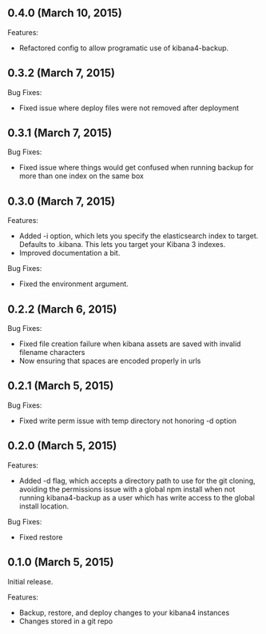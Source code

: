 ## 0.4.0 (March 10, 2015)

Features:

  - Refactored config to allow programatic use of kibana4-backup.

## 0.3.2 (March 7, 2015)

Bug Fixes:

  - Fixed issue where deploy files were not removed after deployment

## 0.3.1 (March 7, 2015)

Bug Fixes:

  - Fixed issue where things would get confused when running backup for more than one index on the same box

## 0.3.0 (March 7, 2015)

Features:

  - Added -i option, which lets you specify the elasticsearch index to target.  Defaults to .kibana.  This lets you target your Kibana 3 indexes.
  - Improved documentation a bit.

Bug Fixes:

  - Fixed the environment argument.

## 0.2.2 (March 6, 2015)

Bug Fixes:

  - Fixed file creation failure when kibana assets are saved with invalid filename characters
  - Now ensuring that spaces are encoded properly in urls

## 0.2.1 (March 5, 2015)

Bug Fixes:

  - Fixed write perm issue with temp directory not honoring -d option

## 0.2.0 (March 5, 2015)

Features:

  - Added -d flag, which accepts a directory path to use for the git cloning, avoiding the permissions issue with a global npm install when not running kibana4-backup as a user which has write access to the global install location.

Bug Fixes:

  - Fixed restore

## 0.1.0 (March 5, 2015)

Initial release.

Features:

  - Backup, restore, and deploy changes to your kibana4 instances
  - Changes stored in a git repo
  